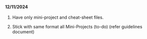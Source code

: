 #### 12/11/2024
1. Have only mini-project and cheat-sheet files.

2. Stick with same format all Mini-Projects (to-do) (refer guidelines document)
